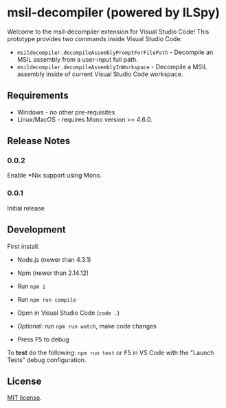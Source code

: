 # msil-decompiler (powered by ILSpy)

Welcome to the msil-decompiler extension for Visual Studio Code! This prototype provides two commands inside Visual Studio Code:

* `msildecompiler.decompileAssemblyPromptForFilePath` - Decompile an MSIL assembly from a user-input full path.
* `msildecompiler.decompileAssemblyInWorkspace` - Decompile a MSIL assembly inside of current Visual Studio Code workspace.

## Requirements

* Windows - no other pre-requisites
* Linux/MacOS - requires Mono version >= 4.6.0.

## Release Notes

### 0.0.2

Enable *Nix support using Mono.

### 0.0.1

Initial release

## Development

First install:
* Node.js (newer than 4.3.1)
* Npm (newer than 2.14.12)

* Run `npm i`
* Run `npm run compile`
* Open in Visual Studio Code (`code .`)
* *Optional:* run `npm run watch`, make code changes
* Press <kbd>F5</kbd> to debug

To **test** do the following: `npm run test` or <kbd>F5</kbd> in VS Code with the "Launch Tests" debug configuration.

## License

[MIT license](LICENSE.TXT).
